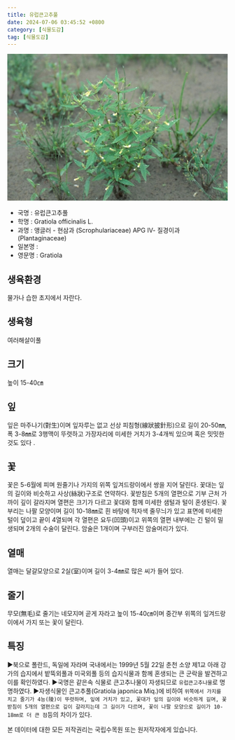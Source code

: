 ```yaml
---
title: 유럽큰고추풀
date: 2024-07-06 03:45:52 +0800
category: [식물도감]
tag: [식물도감]
---
```




![유럽큰고추풀](/assets/img/fileUpload/plants/basic/Scrophulariaceae/Gratiola/2458/2458_1_th2.jpg)
- 국명 : 유럽큰고추풀
- 학명 : Gratiola officinalis L.
- 과명 : 앵글러 - 현삼과 (Scrophulariaceae) APG Ⅳ- 질경이과 (Plantaginaceae)
- 일본명 : 
- 영문명 : Gratiola


## 생육환경
물가나 습한 초지에서 자란다.
## 생육형
여러해살이풀 
## 크기
높이 15-40㎝
## 잎
잎은 마주나기(對生)이며 잎자루는 없고 선상 피침형(線狀披針形)으로 길이 20-50㎜, 폭 3-8㎜로 3행맥이 뚜렷하고 가장자리에 미세한 거치가 3-4개씩 있으며 혹은 밋밋한 것도 있다 .
## 꽃
꽃은 5-6월에 피며 원줄기나 가지의 위쪽 잎겨드랑이에서 쌍을 지어 달린다. 꽃대는 잎의 길이와 비슷하고 사상(絲狀)구조로 연약하다. 꽃받침은 5개의 열편으로 기부 근처 가까이 깊이 갈라지며 열편은 크기가 다르고 꽃대와 함께 미세한 샘털과 털이 혼생된다. 꽃부리는 나팔 모양이며 길이 10-18㎜로 흰 바탕에 적자색 줄무늬가 있고 표면에 미세한 털이 덮이고 끝이 4열되며 각 열편은 요두(凹頭)이고 위쪽의 열편 내부에는 긴 털이 밀생되며 2개의 수술이 달린다. 암술은 1개이며 구부러진 암술머리가 있다.
## 열매
열매는 달걀모양으로 2실(室)이며 길이 3-4㎜로 많은 씨가 들어 있다.
## 줄기
무모(無毛)로 줄기는 네모지며 곧게 자라고 높이 15-40㎝이며 중간부 위쪽의 잎겨드랑이에서 가지 또는 꽃이 달린다.
## 특징
▶북으로 폴란드, 독일에 자라며 국내에서는 1999년 5월 22일 춘천 소양 제1교 아래 강가의 습지에서 밭뚝외풀과 미국외풀 등의 습지식물과 함께 혼생되는 큰 군락을 발견하고 이를 확인하였다. 
▶국명은 같은속 식물로 큰고추나물이 자생되므로 `유럽큰고추나물`로 명명하였다. 
▶자생식물인 큰고추풀(Gratiola japonica Miq.)에 비하여 `위쪽에서 가지를 치고 줄기가 4능(陵)이 뚜렷하며, 잎에 거치가 있고, 꽃대가 잎의 길이와 비슷하게 길며, 꽃받침이 5개의 열편으로 깊이 갈라지는데 그 길이가 다르며, 꽃이 나팔 모양으로 길이가 10-18㎜로 더 큰 점`등의 차이가 있다.






본 데이터에 대한 모든 저작권리는 국립수목원 또는 원저작자에게 있습니다.
